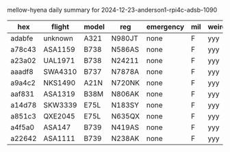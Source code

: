 mellow-hyena daily summary for 2024-12-23-anderson1-rpi4c-adsb-1090

|hex|flight|model|reg|emergency|mil|weirdo|
|--|--|--|--|--|--|--|
|adabfe|unknown|A321|N980JT|none|F|yyy|
|a78c43|ASA1159|B738|N586AS|none|F|yyy|
|a23a02|UAL1971|B738|N24211|none|F|yyy|
|aaadf8|SWA4310|B737|N7878A|none|F|yyy|
|a9a4c2|NKS1490|A21N|N720NK|none|F|yyy|
|aaf831|ASA1319|B38M|N806AK|none|F|yyy|
|a14d78|SKW3339|E75L|N183SY|none|F|yyy|
|a851c3|QXE2045|E75L|N635QX|none|F|yyy|
|a4f5a0|ASA147|B739|N419AS|none|F|yyy|
|a22642|ASA1111|B739|N238AK|none|F|yyy|
